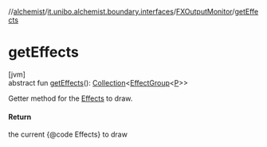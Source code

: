 //[alchemist](../../../index.md)/[it.unibo.alchemist.boundary.interfaces](../index.md)/[FXOutputMonitor](index.md)/[getEffects](get-effects.md)

# getEffects

[jvm]\
abstract fun [getEffects](get-effects.md)(): [Collection](https://docs.oracle.com/javase/8/docs/api/java/util/Collection.html)<[EffectGroup](../../it.unibo.alchemist.boundary.gui.effects/-effect-group/index.md)<[P](../../it.unibo.alchemist.boundary.monitor/-f-x-step-monitor/index.md)>>

Getter method for the [Effects](../../it.unibo.alchemist.boundary.gui.effects/-effect-f-x/index.md) to draw.

#### Return

the current {@code Effects} to draw
